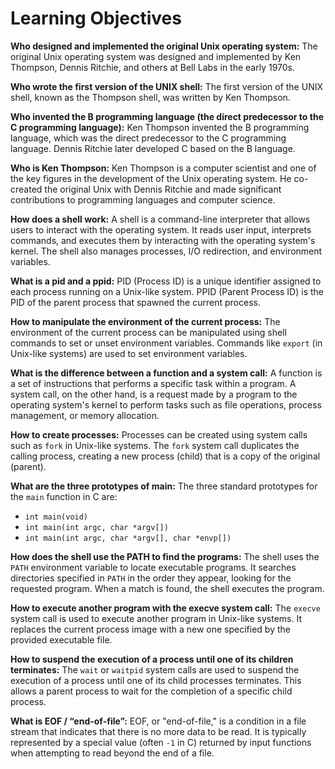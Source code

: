 # Learning Objectives

**Who designed and implemented the original Unix operating system:**
The original Unix operating system was designed and implemented by Ken Thompson, Dennis Ritchie, and others at Bell Labs in the early 1970s.

**Who wrote the first version of the UNIX shell:**
The first version of the UNIX shell, known as the Thompson shell, was written by Ken Thompson.

**Who invented the B programming language (the direct predecessor to the C programming language):**
Ken Thompson invented the B programming language, which was the direct predecessor to the C programming language. Dennis Ritchie later developed C based on the B language.

**Who is Ken Thompson:**
Ken Thompson is a computer scientist and one of the key figures in the development of the Unix operating system. He co-created the original Unix with Dennis Ritchie and made significant contributions to programming languages and computer science.

**How does a shell work:**
A shell is a command-line interpreter that allows users to interact with the operating system. It reads user input, interprets commands, and executes them by interacting with the operating system's kernel. The shell also manages processes, I/O redirection, and environment variables.

**What is a pid and a ppid:**
PID (Process ID) is a unique identifier assigned to each process running on a Unix-like system. PPID (Parent Process ID) is the PID of the parent process that spawned the current process.

**How to manipulate the environment of the current process:**
The environment of the current process can be manipulated using shell commands to set or unset environment variables. Commands like `export` (in Unix-like systems) are used to set environment variables.

**What is the difference between a function and a system call:**
A function is a set of instructions that performs a specific task within a program. A system call, on the other hand, is a request made by a program to the operating system's kernel to perform tasks such as file operations, process management, or memory allocation.

**How to create processes:**
Processes can be created using system calls such as `fork` in Unix-like systems. The `fork` system call duplicates the calling process, creating a new process (child) that is a copy of the original (parent).

**What are the three prototypes of main:**
The three standard prototypes for the `main` function in C are:
- `int main(void)`
- `int main(int argc, char *argv[])`
- `int main(int argc, char *argv[], char *envp[])`

**How does the shell use the PATH to find the programs:**
The shell uses the `PATH` environment variable to locate executable programs. It searches directories specified in `PATH` in the order they appear, looking for the requested program. When a match is found, the shell executes the program.

**How to execute another program with the execve system call:**
The `execve` system call is used to execute another program in Unix-like systems. It replaces the current process image with a new one specified by the provided executable file.

**How to suspend the execution of a process until one of its children terminates:**
The `wait` or `waitpid` system calls are used to suspend the execution of a process until one of its child processes terminates. This allows a parent process to wait for the completion of a specific child process.

**What is EOF / “end-of-file”:**
EOF, or "end-of-file," is a condition in a file stream that indicates that there is no more data to be read. It is typically represented by a special value (often `-1` in C) returned by input functions when attempting to read beyond the end of a file.
